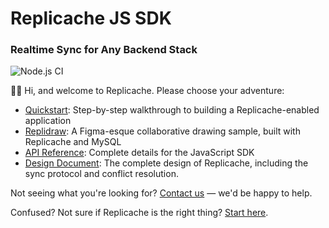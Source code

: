 # Replicache JS SDK

### Realtime Sync for Any Backend Stack

![Node.js CI](https://github.com/rocicorp/replicache-sdk-js/workflows/Node.js%20CI/badge.svg)

👋🏼 Hi, and welcome to Replicache. Please choose your adventure:

- [Quickstart](https://github.com/rocicorp/replicache-sdk-js/blob/stable/doc/setup.md): Step-by-step walkthrough to building a Replicache-enabled application
- [Replidraw](https://github.com/rocicorp/replidraw): A Figma-esque collaborative drawing sample, built with Replicache and MySQL
- [API Reference](https://js.replicache.dev/classes/default.html): Complete details for the JavaScript SDK
- [Design Document](https://github.com/rocicorp/replicache/blob/stable/design.md): The complete design of Replicache, including the sync protocol and conflict resolution.

Not seeing what you're looking for? [Contact us](https://replicache.dev/#contact) — we'd be happy to help.

Confused? Not sure if Replicache is the right thing? [Start here](https://replicache.dev).
